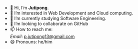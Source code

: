 - 👋 Hi, I’m <b>Jutipong</b>.
- 👀 I’m interested in Web Development and Cloud computing.
- 🌱 I’m currently studying Software Engineering.
- 💞️ I’m looking to collaborate on GitHub
- 📫 How to reach me:<br>
      <I>Email</i>:  p.jutipong13@gmail.com<br>   
- 😄 Pronouns: he/him

<!---
Jpuntul/Jpuntul is a ✨ special ✨ repository because its `README.md` (this file) appears on your GitHub profile.
You can click the Preview link to take a look at your changes.
--->
